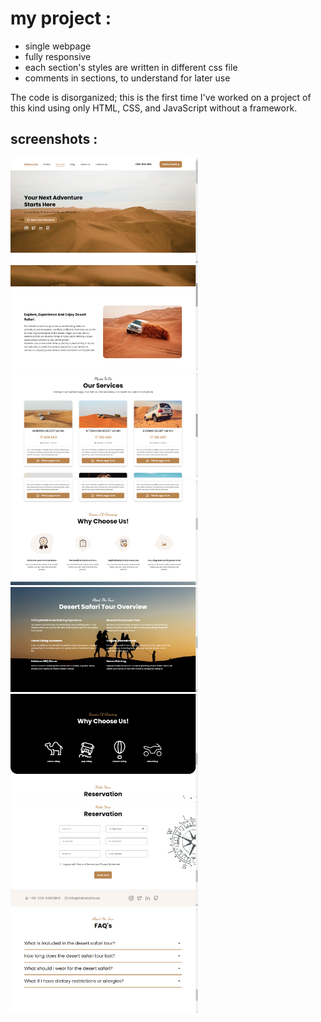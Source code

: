 





# my project : 

- single webpage
- fully responsive
- each section's styles are written in different css file
- comments in sections, to understand for later use

The code is disorganized; this is the first time I've worked on a project of this kind using only HTML, CSS, and JavaScript without a framework.

## screenshots : 

<img src="./screenshots/screenshot1.png" width="300">

<img src="./screenshots/screenshot2.png" width="300">

<img src="./screenshots/screenshot3.png" width="300">

<img src="./screenshots/screenshot4.png" width="300">

<img src="./screenshots/screenshot5.png" width="300">

<img src="./screenshots/screenshot6.png" width="300">

<img src="./screenshots/screenshot7.png" width="300">

<img src="./screenshots/screenshot8.png" width="300">
